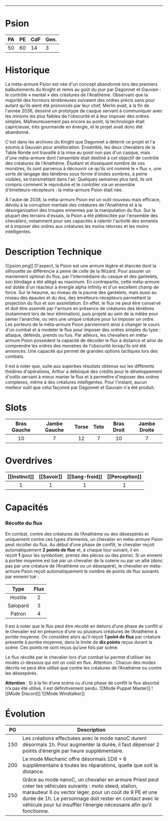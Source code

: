 
___
# Psion

| PA  | PE  | CdF | Gen. |
| --- | --- | --- | ---- |
| 50  | 60  | 14  | 3    |
# Historique

La méta-armure Psion est née d'un concept abandonné lors des premiers balbutiements du Knight et remis au goût du jour par Dagonnet et Gauvain : le contrôle « mental » des créatures de l'Anathème. Observant que la majorité des horreurs ténébreuses suivaient des ordres précis sans pour autant qu'ils aient été prononcés par leur chef, Merlin avait, à la fin de l'année 2036, dessiné un prototype de casque servant à communiquer avec les minions les plus faibles de l'obscurité et à leur imposer des ordres simples. Malheureusement pas encore au point, la technologie était capricieuse, très gourmande en énergie, et le projet avait donc été abandonné.

C'est dans les archives du Knight que Dagonnet a déterré ce projet et l'a soumis à Gauvain pour amélioration. Ensemble, les deux chevaliers de la Table Ronde ont travaillé à la mise au point non pas d'un casque, mais d'une méta-armure dont l'ensemble était destiné à cet objectif de contrôle des créatures de l'Anathème. Étudiant et disséquant nombre de ces monstres, ils sont parvenus à découvrir ce qu'ils ont nommé le « flux », une sorte de langage des ténèbres sous forme d'ondes sombres, à peine visibles, se transmettant dans l'air. Quelques semaines plus tard, ils ont compris comment le reproduire et le contrôler via un ensemble d'émetteurs-récepteurs : la méta-armure Psion était née.

À l'aube de 2038, la méta-armure Psion est un outil nouveau mais efficace, dévolu à la corruption mentale des créatures de l'Anathème et à la désorganisation des troupes ennemies par la manipulation du flux. Sur la plupart des terrains d'essais, la Psion a été plébiscitée par l'ensemble des chevaliers, notamment pour ses capacités à ralentir l'activité des ennemis et à imposer des ordres aux créatures les moins retorses et les moins intelligentes.

# Description Technique
![[psion.png]]
D'aspect, la Psion est une armure légère et élancée dont la silhouette se différencie à peine de celle de la Wizard. Pour assurer un maniement optimal du flux, par l'intermédiaire du casque et des gantelets, son blindage a été allégé au maximum. En contrepartie, cette méta-armure est dotée d'un réacteur à énergie alpha Infinity et d'un excellent champ de force. Sur le heaume, au niveau de la paume des gantelets, mais aussi au niveau des épaules et du dos, des émetteurs-récepteurs permettent la projection du flux et son assimilation. En effet, le flux ne peut être conservé et doit être assimilé par l'armure en présence de créatures des ténèbres (notamment lors de leur élimination), puis projeté au sein de la mêlée pour semer l'anarchie, ou vers une unique créature pour lui imposer un ordre. Les porteurs de la méta-armure Psion parviennent ainsi à changer le cours d'un combat et à modeler le flux pour imposer des ordres simples du type : attaque, défends, prends ou fuis. Par ailleurs, les chevaliers en méta-armure Psion possèdent la capacité de décoder le flux à distance et ainsi de comprendre les ordres des monstres de l'obscurité lorsqu'ils ont été annoncés. Une capacité qui permet de grandes options tactiques lors des combats.

Il est à noter que, suite aux superbes résultats obtenus sur les différents théâtres d'opérations, Arthur a débloqué des crédits pour le développement d'outils servant à mieux manier le flux et à permettre d'imposer des ordres complexes, même à des créatures intelligentes. Pour l'instant, aucun meilleur outil que celui façonné par Dagonnet et Gauvain n'a été produit.

# Slots

| Bras Gauche | Jambe Gauche | Torse | Tete | Bras Droit | Jambe Droite |
| :---------: | :----------: | :---: | :--: | :--------: | :----------: |
|     10      |      7       |  12   |  7   |     10     |      7       |
# Overdrives

| [[Instinct]] | [[Savoir]] | [[Sang-froid]] | [[Perception]] |
| :----------: | :--------: | :------------: | :------------: |
|      1       |     1      |       1        |       1        |
# Capacités
### Récolte du flux

En combat, contre des créatures de l’Anathème ou des désespérés et uniquement contre ces types d’ennemis, un chevalier en méta-armure Psion peut récolter du flux. Au début d’une phase de conflit, le chevalier reçoit automatiquement **2 points de flux** et, à chaque tour suivant, il en reçoit **1** (pour les symboliser, prenez des pièces ou des pions). Si un ennemi à portée moyenne est tué par un chevalier de la coterie ou par un allié (donc pas par une créature de l’Anathème ou un désespéré), le chevalier en méta-armure Psion reçoit automatiquement le nombre de points de flux suivants par ennemi tué :

|Type|Flux|
|:-:|:-:|
|Hostile|2|
|Salopard|3|
|Patron|4|

Il est à noter que le flux peut être récolté en dehors d’une phase de conflit si le chevalier est en présence d’une ou plusieurs créatures de l’Anathème à portée moyenne. On considère alors qu’il reçoit **1 point de flux** par créature présente à portée moyenne, dans la limite de **dix points** reçus durant la scène. Ces points ne sont reçus qu’une fois par scène.

Le flux récolté par le chevalier lors d’un combat lui permet d’utiliser les modes ci-dessous qui ont un coût en flux. Attention : Chacun des modes décrits ne peut être utilisé que contre les créatures de l’Anathème ou contre les désespérés.

**Attention** : Si à la fin d’une scène ou d’une phase de conflit le flux absorbé n’a pas été utilisé, il est définitivement perdu.
![[Mode Puppet Master]]
![[Mode Discord]]
![[Mode Windtalker]]

# Évolution
| PG  | Description                                                                                                                                                                                                                                                                                             |
|:---:| ------------------------------------------------------------------------------------------------------------------------------------------------------------------------------------------------------------------------------------------------------------------------------------------------------- |
| 150 | Les créations effectuées avec le mode nanoC durent désormais 1h. Pour augmenter la durée, il faut dépenser 2 points d’énergie par heure supplémentaire.                                                                                                                                                 |
| 200 | Le mode Mechanic offre désormais 1D6 + 6 supplémentaire à toutes les réparations, quelle que soit la distance.                                                                                                                                                                                          |
| 250 | Grâce au mode nanoC, un chevalier en armure Priest peut créer les véhicules suivants : moto steed, stalion, maraudeur II ou vector léger, pour un coût de 9 PE et une durée de 1h. Le personnage doit rester en contact avec le véhicule pour lui insuffler l’énergie nécessaire afin qu’il fonctionne. |
